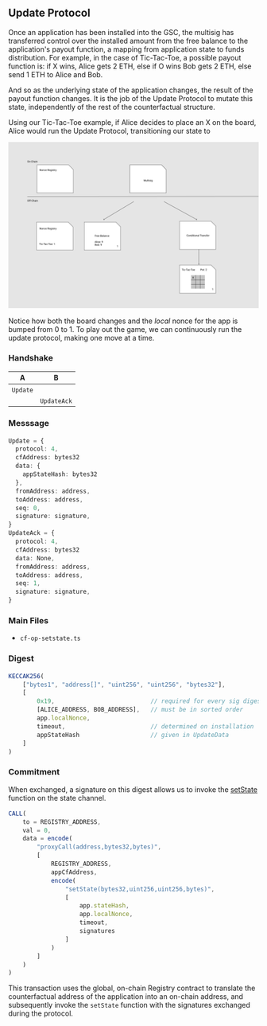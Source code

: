 ## Update Protocol

Once an application has been installed into the GSC, the multisig has transferred control over the installed amount from the free balance to the application's payout function, a mapping from application state to funds distribution. For example, in the case of Tic-Tac-Toe, a possible payout function is: if X wins, Alice gets 2 ETH, else if O wins Bob gets 2 ETH, else send 1 ETH to Alice and Bob.

And so as the underlying state of the application changes, the result of the payout function changes. It is the job of the Update Protocol to mutate this state, independently of the rest of the counterfactual structure.

Using our Tic-Tac-Toe example, if Alice decides to place an X on the board, Alice would run the Update Protocol, transitioning our state to

![update](../images/update.png)

Notice how both the board changes and the *local* nonce for the app is bumped from 0 to 1. To play out the game, we can continuously run the update protocol, making one move at a time.

### Handshake

| A        | B           |
| -------- | ----------- |
| `Update` |             |
|          | `UpdateAck` |

### Messsage

```typescript
Update = {
  protocol: 4,
  cfAddress: bytes32
  data: {
    appStateHash: bytes32
  },
  fromAddress: address,
  toAddress: address,
  seq: 0,
  signature: signature,
}
UpdateAck = {
  protocol: 4,
  cfAddress: bytes32
  data: None,
  fromAddress: address,
  toAddress: address,
  seq: 1,
  signature: signature,
}
```

### Main Files

- `cf-op-setstate.ts`

### Digest

```typescript
KECCAK256(
    ["bytes1", "address[]", "uint256", "uint256", "bytes32"],
	[
		0x19,                           // required for every sig digest (ERC 191)
		[ALICE_ADDRESS, BOB_ADDRESS],   // must be in sorted order
		app.localNonce,
		timeout,                        // determined on installation
		appStateHash                    // given in UpdateData
	]
)
```

### Commitment 

When exchanged, a signature on this digest allows us to invoke the [setState](https://github.com/counterfactual/contracts/blob/develop/contracts/StateChannel.sol#L162) function on the state channel.

```typescript
CALL(
    to = REGISTRY_ADDRESS,
    val = 0,
    data = encode(
        "proxyCall(address,bytes32,bytes)",
        [
            REGISTRY_ADDRESS,
            appCfAddress,
            encode(
                "setState(bytes32,uint256,uint256,bytes)",
                [
                    app.stateHash,
                    app.localNonce,
                    timeout,
                    signatures
                ]
            )
        ]
    )
)
```

This transaction uses the global, on-chain Registry contract to translate the counterfactual address of the application into an on-chain address, and subsequently invoke the `setState` function with the signatures exchanged during the protocol.
